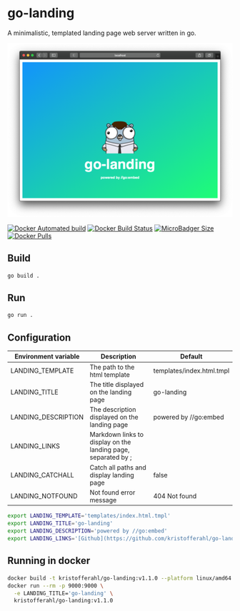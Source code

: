# go-landing

A minimalistic, templated landing page web server written in go.

![go-landing screenshot](screenshot.png)

[![Docker Automated build](https://img.shields.io/docker/cloud/automated/kristofferahl/go-landing.svg?style=for-the-badge)](https://hub.docker.com/r/kristofferahl/go-landing/)
[![Docker Build Status](https://img.shields.io/docker/cloud/build/kristofferahl/go-landing.svg?style=for-the-badge)](https://hub.docker.com/r/kristofferahl/go-landing/)
[![MicroBadger Size](https://img.shields.io/microbadger/image-size/kristofferahl/go-landing.svg?style=for-the-badge)](https://hub.docker.com/r/kristofferahl/go-landing/)
[![Docker Pulls](https://img.shields.io/docker/pulls/kristofferahl/go-landing.svg?style=for-the-badge)](https://hub.docker.com/r/kristofferahl/go-landing/)


## Build

```bash
go build .
```

## Run

```bash
go run .
```

## Configuration

| Environment variable | Description                                                   | Default                   |
| -------------------- | ------------------------------------------------------------- | ------------------------- |
| LANDING_TEMPLATE     | The path to the html template                                 | templates/index.html.tmpl |
| LANDING_TITLE        | The title displayed on the landing page                       | go-landing                |
| LANDING_DESCRIPTION  | The description displayed on the landing page                 | powered by //go:embed     |
| LANDING_LINKS        | Markdown links to display on the landing page, separated by ; |                           |
| LANDING_CATCHALL     | Catch all paths and display landing page                      | false                     |
| LANDING_NOTFOUND     | Not found error message                                       | 404 Not found             |

```bash
export LANDING_TEMPLATE='templates/index.html.tmpl'
export LANDING_TITLE='go-landing'
export LANDING_DESCRIPTION='powered by //go:embed'
export LANDING_LINKS='[Github](https://github.com/kristofferahl/go-landing);[Docher Hub](https://hub.docker.com/r/kristofferahl/go-landing)'
```

## Running in docker
```bash
docker build -t kristofferahl/go-landing:v1.1.0 --platform linux/amd64 .
docker run --rm -p 9000:9000 \
  -e LANDING_TITLE='go-landing' \
  kristofferahl/go-landing:v1.1.0
```
